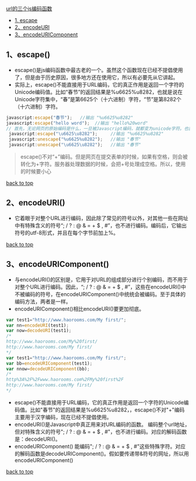 [url的三个js编码函数](#top)

- [1. escape](#escape)
- [2、encodeURI](#encodeURI)
- [3、encodeURIComponent](#encodeURIComponent)

<h2 id="escape">1、escape()</h2>

- escape()是js编码函数中最古老的一个。虽然这个函数现在已经不提倡使用了，但是由于历史原因，很多地方还在使用它，所以有必要先从它讲起。
- 实际上，escape()不能直接用于URL编码，它的真正作用是返回一个字符的Unicode编码值。比如“春节”的返回结果是%u6625%u8282，也就是说在Unicode字符集中，“春”是第6625个（十六进制）字符，“节”是第8282个（十六进制）字符。

```javascript
javascript:escape("春节");   //输出 "%u6625%u8282"
javascript:escape("hello word");  //输出 "hello%20word"
// 首先，无论网页的原始编码是什么，一旦被Javascript编码，就都变为unicode字符。也就是说，Javascipt函数的输入和输出，默认都是Unicode字符。这一点对下面两个函数也适用。
 javascript:escape("\u6625\u8282");     //输出 "%u6625%u8282"
 javascript:unescape("%u6625%u8282");   //输出 "春节"
 javascript:unescape("\u6625\u8282");   //输出 "春节"
```

> escape()不对“+”编码。但是网页在提交表单的时候，如果有空格，则会被转化为+字符。服务器处理数据的时候，会把+号处理成空格。所以，使用的时候要小心

[back to top](#top)

<h2 id="encodeURI">2、encodeURI()</h2>

- 它着眼于对整个URL进行编码，因此除了常见的符号以外，对其他一些在网址中有特殊含义的符号“; / ? : @ & = + $ , #”，也不进行编码。编码后，它输出符号的utf-8形式，并且在每个字节前加上%。

[back to top](#top)

<h2 id="encodeURIComponent">3、encodeURIComponent()</h2>

- 与encodeURI()的区别是，它用于对URL的组成部分进行个别编码，而不用于对整个URL进行编码。因此，“; / ? : @ & = + $ , #”，这些在encodeURI()中不被编码的符号，在encodeURIComponent()中统统会被编码。至于具体的编码方法，两者是一样。
- encodeURIComponent()相比encodeURI()要更加彻底。

```javascript
var test1="http://www.haorooms.com/My first/";
var nn=encodeURI(test1);
var now=decodeURI(test1);
/*
http://www.haorooms.com/My%20first/
http://www.haorooms.com/My first/
*/
var test1="http://www.haorooms.com/My first/";
var bb=encodeURIComponent(test1);
var nnow=decodeURIComponent(bb);
/*
http%3A%2F%2Fwww.haorooms.com%2FMy%20first%2F
http://www.haorooms.com/My first/
*/
```

- escape()不能直接用于URL编码，它的真正作用是返回一个字符的Unicode编码值。比如"春节"的返回结果是%u6625%u8282，，escape()不对"+"编码 主要用于汉字编码，现在已经不提倡使用。
- encodeURI()是Javascript中真正用来对URL编码的函数。 编码整个url地址，但对特殊含义的符号"; / ? : @ & = + $ , #"，也不进行编码。对应的解码函数是：decodeURI()。
- encodeURIComponent() 能编码"; / ? : @ & = + $ , #"这些特殊字符。对应的解码函数是decodeURIComponent()。假如要传递带&符号的网址，所以用encodeURIComponent()

[back to top](#top)
